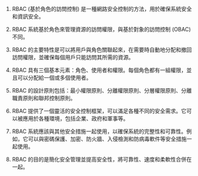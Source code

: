 1. RBAC (基於角色的訪問控制) 是一種網路安全控制的方法，用於確保系統安全和資訊安全。

2. RBAC 系統基於角色來管理資源的訪問權限，與基於對象的訪問控制 (OBAC) 不同。

3. RBAC 的主要特性是可以將用戶與角色關聯起來，在需要時自動地分配和撤回訪問權限，並確保每個用戶只能訪問其所需的資源。

4. RBAC 具有三個基本元素：角色、使用者和權限。每個角色都有一組權限，並且可以分配給一個或多個使用者。

5. RBAC 的設計原則包括：最小權限原則、分離權限原則、分層權限原則、分離職責原則和聯邦控制原則。

6. RBAC 提供了一個靈活的安全控制框架，可以滿足各種不同的安全需求。它可以被應用於各種環境，包括企業、政府和軍事等。

7. RBAC 系統應該與其他安全措施一起使用，以確保系統的完整性和可靠性。例如，它可以與密碼保護、加密、防火牆、入侵檢測和防病毒軟件等安全措施一起使用。

8. RBAC 的目的是簡化安全管理並提高安全性，將可靠性、速度和柔軟性合併在一起。